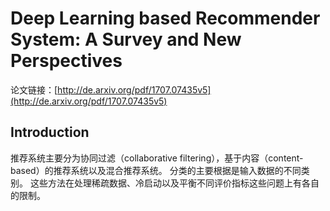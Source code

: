 # Deep Learning based Recommender System: A Survey and New Perspectives

论文链接：[http://de.arxiv.org/pdf/1707.07435v5](http://de.arxiv.org/pdf/1707.07435v5)

## Introduction

推荐系统主要分为协同过滤（collaborative filtering），基于内容（content-based）的推荐系统以及混合推荐系统。
分类的主要根据是输入数据的不同类别。
这些方法在处理稀疏数据、冷启动以及平衡不同评价指标这些问题上有各自的限制。

